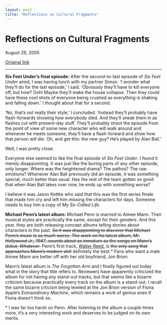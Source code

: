 ```yaml
---
layout: post
title: "Reflections on Cultural Fragments"
---
```

Reflections on Cultural Fragments
=================================

August 26, 2005

[Original link](http://www.aaronsw.com/weblog/cultfrags)

* * * * *

**Six Feet Under’s final episode:** After the second-to-last episode of
*Six Feet Under* aired, I was having lunch with my partner Simon. ‘I
wonder what they’ll do for the last episode,’ I said. ‘Obviously they’ll
have to kill everyone off, but how? Ooh! Maybe they’ll make the house
collapse. Then they could have these cool shots of everyone being
crushed as everything is shaking and falling down.’ I thought about that
for a second.

‘No, that’s not really their style,’ I concluded. ‘Instead they’ll
probably have flash-forwards showing how everybody died. And they’ll
sneak them in as flashes cut with present-day stuff. They’ll probably
shoot the episode from the point of view of some new character who will
walk around and whenever he meets someone, they’ll have a flash-forward
and show how that person will die. Oh, and get this: the new guy? He’s
played by Alan Ball.’

Well, I was pretty close.

Everyone else seemed to like the final episode of *Six Feet Under*. I
found it merely disappointing. It was just like the boring parts of any
other episode, only longer. Where was the heightened drama? The pathos?
The raw emotions? Whenever Alan Ball previously did an episode, it was
something special, much better than usual. Has the rest of the team
gotten so good that when Alan Ball takes over now, he ends up with
something worse?

I believe it was Jason Kottke who said that this was the first series
finale that made him cry and left him missing the characters for days.
Someone needs to buy him a copy of *My So-Called Life*.

**Michael Penn’s latest album:** Michael Penn is married to Aimee Mann.
Their musical styles are practically the same, except for their genders.
And this year, they are both releasing concept albums telling stories
about characters in the past. ~~So it was disappointing to discover that
Michael Penn’s music is so much worse. The work on his latest album,
*Mr. Hollywood Jr., 1947*, sounds about as immature as the songs on
Mann’s debut, *Whatever*.~~ Penn’s first track, [Walter
Reed](http://toolshedmedia03.com/ts/michael-penn-walter-reed.mp3), is
~~the only song that approaches Mann’s modern skill~~ definitely the
best.\* Fans who want a male Aimee Mann are better off with her old
boyfriend, Jon Brion.

Mann’s latest album is *The Forgotten Arm* and I finally figured out
today what in the story that title refers to. Reviewers have apparently
criticized the album for not having any stand-out tracks, but that seems
like a bizarre criticism because practically every track on the album is
a stand-out. I recall the same bizarre crticism being leveled at the Jon
Brion version of Fiona Apple’s *Extraordinary Machine*, which remains a
work of genius even if Fiona doesn’t think so.

\* I was far too harsh on Penn. After listening to the album a couple
times more, it’s a very interesting work and deserves to be judged on
its own merits.
